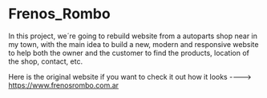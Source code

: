 # Frenos_Rombo
In this project, we´re going to rebuild website from a autoparts shop near in my town, with the main idea to build a new, modern and responsive website to help both the owner and the customer to find the products, location of the shop, contact, etc.

Here is the original website if you want to check it out how it looks ----> https://www.frenosrombo.com.ar

